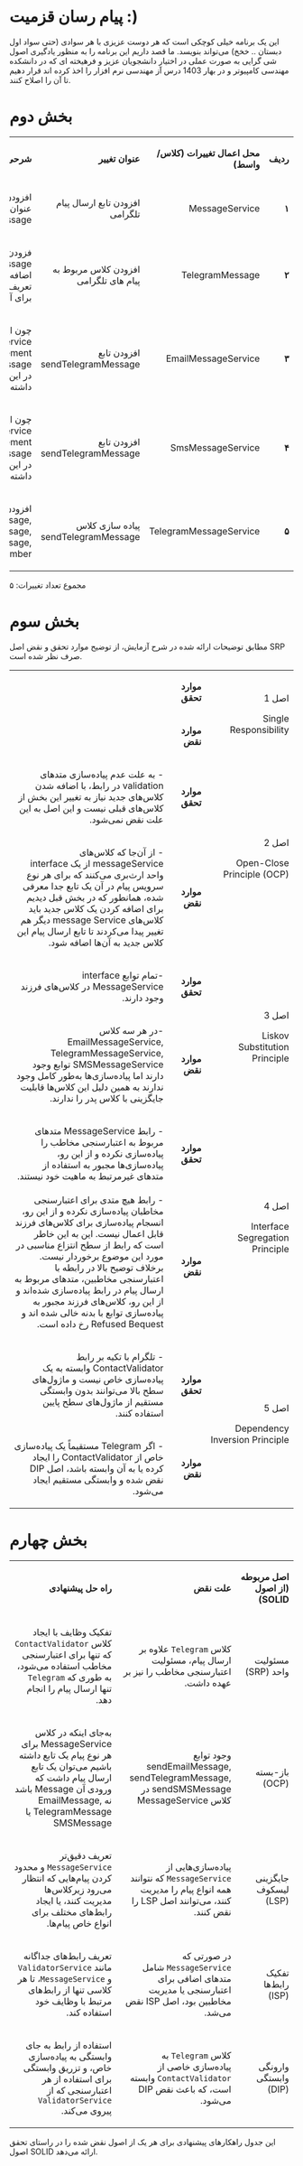 # پیام رسان قزمیت :)
این یک برنامه خیلی کوچکی است که هر دوست عزیزی با هر سوادی (حتی سواد اول دبستان .. خخخ) می‌تواند بنویسد. ما قصد داریم این برنامه را به منظور یادگیری اصول شی گرایی به صورت عملی در اختیار دانشجویان عزیز و فرهیخته ای که در دانشکده مهندسی کامپیوتر و در بهار 1403 درس آز مهندسی نرم افزار را اخذ کرده اند قرار دهیم تا آن را اصلاح کنند.

# بخش دوم
<table dir='rtl'>
<tbody>
<tr>
<td width="64">
<p><strong>ردیف</strong></p>
</td>
<td width="198">
<p><strong>محل اعمال تغییرات (کلاس/واسط)</strong></p>
</td>
<td width="141">
<p><strong>عنوان تغییر</strong></p>
</td>
<td width="292">
<p><strong>شرحی کوتاه از تغییر</strong></p>
</td>
</tr>
<tr>
<td width="64">
<p><strong>۱</strong></p>
</td>
<td width="198">
<p>MessageService</p>
</td>
<td width="141">
<p>افزودن تابع ارسال پیام تلگرامی</p>
</td>
<td width="292">
<p>افزودن یک تابع void با عنوان sendTelegramMessage</p>
</td>
</tr>

<tr>
<td width="64">
<p><strong>۲</strong></p>
</td>
<td width="198">
<p>TelegramMessage</p>
</td>
<td width="141">
<p>افزودن کلاس مربوط به پیام های تلگرامی</p>
</td>
<td width="292">
<p>فزودن کلاس TelegramMessage و اضافه کردن متغیرهای آن و تعریف setter و getter برای آنها</p>
</td>
</tr>
<tr>
<td width="64">
<p><strong>۳</strong></p>
</td>
<td width="198">
<p>EmailMessageService</p>
</td>
<td width="141">
<p>افزودن تابع sendTelegramMessage</p>
</td>
<td width="292">
<p>چون این کلاس، کلاس MessageService را implement میکند، باید تابع sendTelegramMessage در این کلاس نیز وجود داشته باشد.</p>
</td>
</tr>
<tr>
<td width="64">
<p><strong>۴</strong></p>
</td>
<td width="198">
<p>SmsMessageService</p>
</td>
<td width="141">
<p>افزودن تابع sendTelegramMessage</p>
</td>
<td width="292">
<p>چون این کلاس، کلاس MessageService را implement میکند، باید تابع sendTelegramMessage در این کلاس نیز وجود داشته باشد.</p>
</td>
</tr>
<tr>
<td width="64">
<p><strong>۵</strong></p>
</td>
<td width="198">
<p>TelegramMessageService</p>
</td>
<td width="141">
<p>پیاده سازی کلاس sendTelegramMessage</p>
</td>
<td width="292">
<p>افزودن و پیاده سازی توابع sendSmsMessage, sendEmailMessage, sendTelegramMessage, validatePhoneNumber</p>
</td>
</tr>

</tbody>
</table>

مجموع تعداد تغییرات: ۵

# بخش سوم
مطابق توضیحات ارائه شده در شرح آزمایش، از توضیح موارد تحقق و نقض اصل SRP صرف نظر شده است.
<table dir='rtl'>
    <tbody>
        <tr>
            <td rowspan="2" width="240">
                <p>اصل 1</p>
                <p>Single Responsibility</p>
            </td>
            <td width="95">
                <p><strong>موارد تحقق</strong></p>
            </td>
            <td width="454">
            </td>
        </tr>
        <tr>
            <td>
                <p><strong>موارد نقض</strong></p>
            </td>
            <td>
            </td>
        </tr>
        <tr>
            <td rowspan="2">
                <p>اصل 2</p>
                <p>Open-Close Principle (OCP)</p>
            </td>
            <td>
                <p><strong>موارد تحقق</strong></p>
            </td>
            <td>
                 <p>-
                    به علت عدم پیاده‌سازی متدهای validation در رابط، با اضافه شدن کلاس‌های جدید نیاز به تغییر این بخش از کلاس‌های قبلی نیست و این اصل به این علت نقض نمی‌شود.
                    <br></p>
            </td>
        </tr>
        <tr>
            <td>
                <p><strong>موارد نقض</strong></p>
            </td>
            <td>
                <p>- از آن‌جا که کلاس‌های messageService از یک interface واحد ارث‌بری می‌کنند که برای هر نوع سرویس پیام در آن یک تابع جدا معرفی شده، همانطور که در بخش قبل دیدیم برای اضافه کردن یک کلاس جدید باید کلاس‌های message Service دیگر هم تغییر پیدا می‌کردند تا تابع ارسال پیام این کلاس جدید به آن‌ها اضافه شود.</p>
            </td>
        </tr>
        <tr>
            <td rowspan="2">
                <p>اصل 3</p>
                <p>Liskov Substitution Principle</p>
            </td>
            <td>
                <p><strong>موارد تحقق</strong></p>
            </td>
            <td>
                <p>-تمام توابع interface MessageService در  کلاس‌های فرزند وجود دارند.</p>
            </td>
        </tr>
        <tr>
            <td>
                <p><strong>موارد نقض</strong></p>
            </td>
            <td>
                <p>-در هر سه کلاس EmailMessageService, TelegramMessageService, SMSMessageService توابع وجود دارند اما پیاده‌سازی‌ها به‌طور کامل وجود ندارند به همین دلیل این کلاس‌ها قابلیت جایگزینی با کلاس پدر را ندارند.</p>
            </td>
        </tr>
        <tr>
            <td rowspan="2">
                <p>اصل 4</p>
                <p>Interface Segregation Principle</p>
            </td>
            <td>
                <p><strong>موارد تحقق</strong></p>
            </td>
            <td>
                <p>- رابط MessageService متدهای مربوط به اعتبارسنجی مخاطب را پیاده‌سازی نکرده و از این رو، پیاده‌سازی‌ها مجبور به استفاده از متدهای غیرمرتبط به ماهیت خود نیستند.</p>
            </td>
        </tr>
        <tr>
            <td>
                <p><strong>موارد نقض</strong></p>
            </td>
            <td>
                - رابط هیچ متدی برای اعتبارسنجی مخاطبان پیاده‌سازی نکرده و از این رو، انسجام پیاده‌سازی برای کلاس‌های فرزند قابل اعمال نیست. این به این خاطر است که رابط از سطح انتزاع مناسبی در مورد این موضوع برخوردار نیست.
                    <br>
برخلاف توضیح بالا در رابطه با اعتبارسنجی مخاطبین، متدهای مربوط به ارسال پیام در رابط پیاده‌سازی شده‌اند و از این رو، کلاس‌های فرزند مجبور به پیاده‌سازی توابع با بدنه خالی شده ‌اند و Refused Bequest رخ داده است.</p>
            </td>
        </tr>
        <tr>
            <td rowspan="2">
                <p>اصل 5</p>
                <p>Dependency Inversion Principle</p>
            </td>
            <td>
                <p><strong>موارد تحقق</strong></p>
            </td>
            <td>
                <p><rtl>- تلگرام با تکیه بر رابط ContactValidator وابسته به یک پیاده‌سازی خاص نیست و ماژول‌های سطح بالا می‌توانند بدون وابستگی مستقیم از ماژول‌های سطح پایین استفاده کنند.</rtl></p>
            </td>
        </tr>
        <tr>
            <td>
                <p><strong>موارد نقض</strong></p>
            </td>
            <td>
                <p>- اگر Telegram مستقیماً یک پیاده‌سازی خاص از ContactValidator را ایجاد کرده یا به آن وابسته باشد، اصل DIP نقض شده و وابستگی مستقیم ایجاد می‌شود.</p>
            </td>
        </tr>
    </tbody>
</table>

# بخش چهارم
<table dir='rtl'>
    <tbody>
        <tr>
            <td width="168">
                <p><strong>اصل مربوطه (از اصول <strong>SOLID</strong>)</strong></p>
            </td>
            <td width="246">
                <p><strong>علت نقض</strong></p>
            </td>
            <td width="284">
                <p><strong>راه حل پیشنهادی</strong></p>
            </td>
        </tr>
        <tr>
            <td width="168">
                <p>مسئولیت واحد (SRP)</p>
            </td>
            <td width="246">
                <p>کلاس <code>Telegram</code> علاوه بر ارسال پیام، مسئولیت اعتبارسنجی مخاطب را نیز بر عهده داشت.</p>
            </td>
            <td width="284">
                <p>تفکیک وظایف با ایجاد کلاس <code>ContactValidator</code> که تنها برای اعتبارسنجی مخاطب استفاده می‌شود،
                    به طوری که <code>Telegram</code> تنها ارسال پیام را انجام دهد.</p>
            </td>
        </tr>
        <tr>
            <td width="168">
                <p>باز-بسته (OCP)</p>
            </td>
            <td width="246">
                <p>وجود توابع sendEmailMessage, sendTelegramMessage, sendSMSMessage در کلاس MessageService</p>
            </td>
            <td width="284">
                <p>به‌جای اینکه در کلاس MessageService برای هر نوع پیام یک تابع داشته باشیم می‌توان یک تابع ارسال پیام داشت که ورودی آن Message باشد نه EmailMessage, TelegramMessage یا SMSMessage</p>
            </td>
        </tr>
        <tr>
            <td width="168">
                <p>جایگزینی لیسکوف (LSP)</p>
            </td>
            <td width="246">
                <p>پیاده‌سازی‌هایی از <code>MessageService</code> که نتوانند همه انواع پیام را مدیریت کنند، می‌توانند
                    اصل LSP را نقض کنند.</p>
            </td>
            <td width="284">
                <p>تعریف دقیق‌تر <code>MessageService</code> و محدود کردن پیام‌هایی که انتظار می‌رود زیرکلاس‌ها مدیریت
                    کنند، یا ایجاد رابط‌های مختلف برای انواع خاص پیام‌ها.</p>
            </td>
        </tr>
        <tr>
            <td width="168">
                <p>تفکیک رابط‌ها (ISP)</p>
            </td>
            <td width="246">
                <p>در صورتی که <code>MessageService</code> شامل متدهای اضافی برای اعتبارسنجی یا مدیریت مخاطبین بود، اصل
                    ISP نقض می‌شد.</p>
            </td>
            <td width="284">
                <p>تعریف رابط‌های جداگانه مانند <code>ValidatorService</code> و <code>MessageService</code>، تا هر کلاسی
                    تنها از رابط‌های مرتبط با وظایف خود استفاده کند.</p>
            </td>
        </tr>
        <tr>
            <td width="168">
                <p>وارونگی وابستگی (DIP)</p>
            </td>
            <td width="246">
                <p>کلاس <code>Telegram</code> به پیاده‌سازی خاصی از <code>ContactValidator</code> وابسته است، که باعث
                    نقض DIP می‌شود.</p>
            </td>
            <td width="284">
                <p>استفاده از رابط‌ به جای وابستگی به پیاده‌سازی خاص، و تزریق وابستگی برای استفاده از هر اعتبارسنجی که
                    از <code>ValidatorService</code> پیروی می‌کند.</p>
            </td>
        </tr>
    </tbody>
</table>

این جدول راهکارهای پیشنهادی برای هر یک از اصول نقض شده را در راستای تحقق اصول SOLID ارائه می‌دهد.
